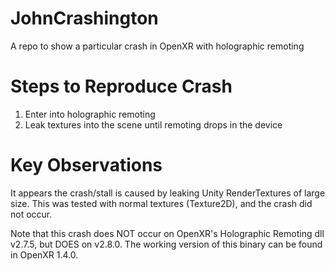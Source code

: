 # JohnCrashington
A repo to show a particular crash in OpenXR with holographic remoting

# Steps to Reproduce Crash

1) Enter into holographic remoting
2) Leak textures into the scene until remoting drops in the device

# Key Observations
It appears the crash/stall is caused by leaking Unity RenderTextures of large size. 
This was tested with normal textures (Texture2D), and the crash did not occur.


Note that this crash does NOT occur on OpenXR's Holographic Remoting dll v2.7.5, but DOES on v2.8.0. The working version of this binary can be found in OpenXR 1.4.0.